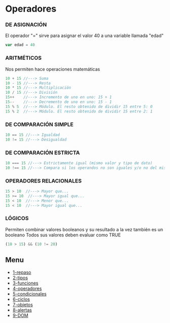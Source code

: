 # Operadores
### DE ASIGNACIÓN

El operador "=" sirve para asignar el valor 40 a una variable llamada "edad"
```js
var edad = 40
```
### ARITMÉTICOS
Nos permiten hace operaciones matemáticas
```js
10 + 15 //---> Suma
10 - 15 //---> Resta
10 * 15 //---> Multiplicación
10 / 15 //---> División
15++    //---> Incremento de uno en uno: 15 + 1
15--    //---> Decremento de uno en uno: 15 - 1
15 % 5  //---> Módulo. El resto obtenido de dividir 15 entre 5: 0
15 % 2  //---> Módulo. El resto obtenido de dividir 15 entre 2: 1
```
### DE COMPARACIÓN SIMPLE
```js
10 == 15 //---> Igualdad
10 != 15 //---> Desigualdad
```

### DE COMPARACIÓN ESTRICTA
```js
10 === 15 //---> Estrictamente igual (mismo valor y tipo de dato)
10 !== 15 //---> Compara si los operandos no son iguales y/o no del mismo tipo
```
### OPERADORES RELACIONALES
```js
15 > 10  //---> Mayor que...
15 >= 10  //---> Mayor igual que...
15 < 10  //---> Menor que...
15 < 10  //---> Mayor igual que...
```
### LÓGICOS
Permiten combinar valores booleanos y su resultado a la vez también es un booleano  Todos sus valores deben evaluar como TRUE

```js
(10 > 15) && (10 != 20) 
```
## Menu
- [1-repaso ](/01-Intro_y_Repaso.md)
- [2-tipos ](/02-Tipos_de_datos.md)
- [3-funciones ](/03-funciones.md)
- [4-operadores ](/04-Operadores.md)
- [5-condicionales ](/05-Condicionales.md)
- [6-ciclos ](/06-Ciclos.md)
- [7-objetos ](/07-Objetos_Literales.md)
- [8-alertas ](/08-Alertas.md)
- [9-DOM](/09-DOM.md)